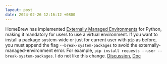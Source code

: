 ```yaml
---
layout: post
date: 2024-02-26 12:16:12 +0800
---
```


HomeBrew has implemented [Externally Managed Environments](https://packaging.python.org/en/latest/specifications/externally-managed-environments/#externally-managed-environments) for Python, making it mandatory for users to use a virtual environment. If you want to install a package system-wide or just for current user with `pip` as before, you must append the flag `--break-system-packages` to avoid the externally-managed-environment error. For example, `pip install requests --user --break-system-packages`. I do not like this change. [Discussion](https://github.com/orgs/Homebrew/discussions/3404), [Doc](https://docs.brew.sh/Homebrew-and-Python#pep-668-python312-and-virtualenvs)